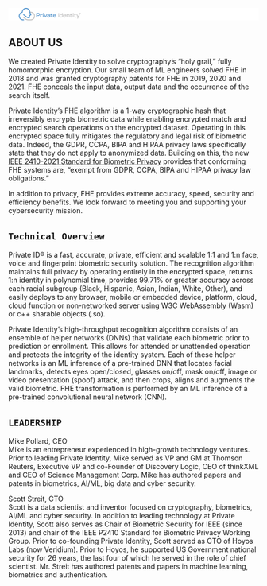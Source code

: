 [![logo-name](https://github.com/openinfer/PrivateIdentity/blob/master/images/Private-Identity-Logo-Long.png)](https://www.private.id/)

## ABOUT US
We created Private Identity to solve cryptography’s “holy grail,” fully homomorphic encryption. Our small team of ML engineers solved FHE in 2018 and was granted cryptography patents for FHE in 2019, 2020 and 2021. FHE conceals the input data, output data and the occurrence of the search itself.

Private Identity’s FHE algorithm is a 1-way cryptographic hash that irreversibly encrypts biometric data while enabling encrypted match and encrypted search operations on the encrypted dataset. Operating in this encrypted space fully mitigates the regulatory and legal risk of biometric data. Indeed, the GDPR, CCPA, BIPA and HIPAA privacy laws specifically state that they do not apply to anonymized data. Building on this, the new [IEEE 2410-2021 Standard for Biometric Privacy](https://standards.ieee.org/standard/2410-2021.html) provides that conforming FHE systems are,  “exempt from GDPR, CCPA, BIPA and HIPAA privacy law obligations.”

In addition to privacy, FHE provides extreme accuracy, speed, security and efficiency benefits. We look forward to meeting you and supporting your cybersecurity mission.

## `Technical Overview`
Private ID® is a fast, accurate, private, efficient and scalable 1:1 and 1:n face, voice and fingerprint biometric security solution. The recognition algorithm maintains full privacy by operating entirely in the encrypted space, returns 1:n identity in polynomial time, provides 99.71% or greater accuracy across each racial subgroup (Black, Hispanic, Asian, Indian, White, Other), and easily deploys to any browser, mobile or embedded device, platform, cloud, cloud function or non-networked server using W3C WebAssembly (Wasm) or c++ sharable objects (.so). 

Private Identity’s high-throughput recognition algorithm consists of an ensemble of helper networks (DNNs) that validate each biometric prior to prediction or enrollment. This allows for attended or unattended operation and protects the integrity of the identity system. Each of these helper networks is an ML inference of a pre-trained DNN that locates facial landmarks, detects eyes open/closed, glasses on/off, mask on/off, image or video presentation (spoof) attack, and then crops, aligns and augments the valid biometric. FHE transformation is performed by an ML inference of a pre-trained convolutional neural network (CNN). 

## `LEADERSHIP`
Mike Pollard, CEO <br>
Mike is an entrepreneur experienced in high-growth technology ventures. Prior to leading Private Identity, Mike served as VP and GM at Thomson Reuters, Executive VP and co-Founder of Discovery Logic, CEO of thinkXML and CEO of Science Management Corp. Mike has authored papers and patents in biometrics, AI/ML, big data and cyber security.

Scott Streit, CTO <br>
Scott is a data scientist and inventor focused on cryptography, biometrics, AI/ML and cyber security. In addition to leading technology at Private Identity, Scott also serves as Chair of Biometric Security for IEEE (since 2013) and chair of the IEEE P2410 Standard for Biometric Privacy Working Group. Prior to co-founding Private Identity, Scott served as CTO of Hoyos Labs (now Veridium). Prior to Hoyos, he supported US Government national security for 26 years, the last four of which he served in the role of chief scientist. Mr. Streit has authored patents and papers in machine learning, biometrics and authentication.